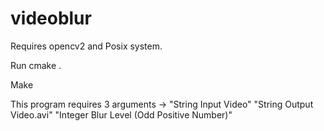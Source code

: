 # videoblur

Requires opencv2 and Posix system.

Run cmake .

Make

This program requires 3 arguments -> "String Input Video" "String Output Video.avi"  "Integer Blur Level (Odd Positive Number)"
